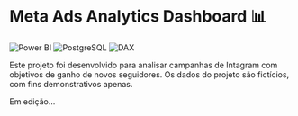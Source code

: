 # Meta Ads Analytics Dashboard 📊

![Power BI](https://img.shields.io/badge/Power%20BI-F2C811?style=for-the-badge&logo=powerbi&logoColor=black)
![PostgreSQL](https://img.shields.io/badge/PostgreSQL-336791?style=for-the-badge&logo=postgresql&logoColor=white)
![DAX](https://img.shields.io/badge/DAX-0078D4?style=for-the-badge&logo=microsoft&logoColor=white)

Este projeto foi desenvolvido para analisar campanhas de Intagram com objetivos de ganho de novos seguidores. Os dados do projeto são fictícios, com fins demonstrativos apenas.

Em edição...
<!--
## 🎯 Objetivos do Projeto

- **Análise de Performance**: Monitoramento de campanhas publicitárias focadas em crescimento de seguidores
- **Eficiência de Investimento**: Cálculo de métricas como CPV (Custo Por Visita) e CPNS (Custo Por Novo Seguidor)
- **Correlações Estatísticas**: Análise da relação entre visitas ao perfil e novos seguidores
- **Análise Temporal**: Identificação de padrões e tendências ao longo do tempo

## 🏗️ Arquitetura do Modelo de Dados

### Visão Geral do Modelo
```
┌─────────────────┐     ┌──────────────────┐
│   Calendario    │────▶│  MetaAds         │
│   (Dimensão)    │     │  Analytics       │
└─────────────────┘     │  (Fato)          │
                        └──────────────────┘
                                │
                        ┌───────┴──────────┐
                        │                  │
                   ┌────▼────┐      ┌─────▼──────┐
                   │ Slicer  │      │   Slicer   │
                   │Medidas  │      │ Seguidores │
                   └─────────┘      └────────────┘
```

### Tabelas do Modelo

#### 📈 MetaAds Analytics (Tabela Fato)
Tabela principal contendo todas as métricas de performance das campanhas.

| Campo | Tipo | Descrição |
|-------|------|-----------|
| `Id` | Text | Identificador único do registro |
| `Data` | Date | Data da métrica |
| `Campanha` | Text | Nome da campanha publicitária |
| `Conjunto de Anúncios` | Text | Agrupamento de anúncios |
| `Anúncio` | Text | Anúncio específico |
| `Plataforma` | Text | Plataforma de veiculação |
| `Impressões` | Integer | Número de impressões |
| `Alcance` | Integer | Alcance único |
| `Cliques no link` | Integer | Cliques em links |
| `Investimento (R$)` | Decimal | Valor investido |
| `Visitas ao perfil` | Integer | Visitas ao perfil |
| `Nº Seguidores` | Integer | Total de seguidores |
| `Nº Seguidores Dia` | Integer | Novos seguidores no dia |
| `CTR` | Decimal | Taxa de cliques |

#### 📅 Calendario (Dimensão Temporal)
Tabela de dimensão criada via DAX para análise temporal granular.

| Campo | Tipo | Descrição |
|-------|------|-----------|
| `Date` | Date | Data principal |
| `Ano` | Integer | Ano |
| `Mês` | Integer | Mês numérico |
| `Mês (MMM)` | Text | Mês abreviado |
| `Semana do Mês` | Integer | Semana dentro do mês |
| `Semana do Ano` | Integer | Semana do ano |
| `Dia` | Integer | Dia do mês |

#### 🎛️ Slicer Medidas
Tabela auxiliar para seleção dinâmica de métricas.

| Campo | Valor | Ordem |
|-------|-------|-------|
| Investimento | Total Investimento | 0 |
| Alcance | Alcance | 1 |
| Impressões | Impressões | 2 |
| Cliques no link | Cliques no link | 3 |
| CTR | CTR | 4 |
| Visitas Perfil | Visitas Perfil | 5 |
| CPV | CPV | 6 |
| Novos Seguidores | Total Novos Seguidores | 7 |
| CPNS | CPNS | 8 |

#### 👥 Slicer Seguidores
Tabela auxiliar para análise de seguidores.

| Campo | Valor | Ordem |
|-------|-------|-------|
| N° Seguidores | N° Seguidores Dia | 0 |
| Visitas Perfil | Visitas Perfil | 1 |

## 📊 Medidas DAX Principais

### 💰 Métricas de Investimento

#### Total Investimento
```dax
Total Investimento = SUM('MetaAds Analytics'[Investimento (R$)])/35
```
> **Nota**: Divisor aplicado para normalização dos dados fictícios

#### CPV (Custo Por Visita)
```dax
CPV = DIVIDE([Total Investimento],[Visitas Perfil],0)*3
```
Calcula o custo por visita ao perfil, métrica fundamental para avaliar eficiência.

#### CPNS (Custo Por Novo Seguidor)
```dax
CPNS = DIVIDE([Total Investimento],[Total Novos Seguidores],0)*5
```
Métrica crucial para campanhas focadas em crescimento de audiência.

### 📈 Métricas de Performance

#### CTR (Click-Through Rate)
```dax
CTR = AVERAGE('MetaAds Analytics'[CTR])/75
```
Taxa de cliques normalizada para análise comparativa.

#### Taxa de Conversão
```dax
Taxa Conversão = DIVIDE([N° Seguidores Dia], [Visitas Perfil],0)
```
Percentual de visitas que se convertem em novos seguidores.

#### Total Novos Seguidores
```dax
Total Novos Seguidores = [Visitas Perfil] * [Taxa Conversão]
```
Cálculo derivado combinando visitas e taxa de conversão.

### 📊 Análises Estatísticas Avançadas

#### Correlação de Pearson
Analisa a correlação linear entre visitas ao perfil e novos seguidores:

```dax
Correlação Pearson = 
VAR _DailyTable = 
    SUMMARIZE(
        'MetaAds Analytics',
        'MetaAds Analytics'[Data],
        "TotalVisitas", SUM('MetaAds Analytics'[Visitas ao perfil]),
        "TotalSeguidores", SUM('MetaAds Analytics'[Nº Seguidores Dia])
    )

VAR _Count = COUNTROWS(_DailyTable)
VAR _SumX = SUMX(_DailyTable, [TotalVisitas])
VAR _SumY = SUMX(_DailyTable, [TotalSeguidores])
VAR _SumXY = SUMX(_DailyTable, [TotalVisitas] * [TotalSeguidores])  
VAR _SumX2 = SUMX(_DailyTable, [TotalVisitas] * [TotalVisitas])
VAR _SumY2 = SUMX(_DailyTable, [TotalSeguidores] * [TotalSeguidores])

VAR _MeanX = DIVIDE(_SumX, _Count)
VAR _MeanY = DIVIDE(_SumY, _Count)

VAR _Numerator = _SumXY - (_Count * _MeanX * _MeanY)
VAR _DenominatorX = _SumX2 - (_Count * _MeanX * _MeanX)
VAR _DenominatorY = _SumY2 - (_Count * _MeanY * _MeanY)
VAR _Denominator = SQRT(_DenominatorX * _DenominatorY)

RETURN DIVIDE(_Numerator, _Denominator)
```

#### Correlação de Spearman
Análise de correlação não-paramétrica baseada em rankings:

```dax
Correlação Spearman = 
VAR _DailyTable = 
    ADDCOLUMNS(
        SUMMARIZE(
            'MetaAds Analytics',
            'MetaAds Analytics'[Data],
            "TotalVisitas", SUM('MetaAds Analytics'[Visitas ao perfil]),
            "TotalSeguidores", SUM('MetaAds Analytics'[Nº Seguidores Dia])
        ),
        "RankX", RANKX(
            SUMMARIZE('MetaAds Analytics', 'MetaAds Analytics'[Data], 
                "TotalVisitas", SUM('MetaAds Analytics'[Visitas ao perfil])),
            [TotalVisitas]
        ),
        "RankY", RANKX(
            SUMMARIZE('MetaAds Analytics', 'MetaAds Analytics'[Data], 
                "TotalSeguidores", SUM('MetaAds Analytics'[Nº Seguidores Dia])),
            [TotalSeguidores]
        )
    )

VAR _Count = COUNTROWS(_DailyTable)
VAR _SumX = SUMX(_DailyTable, [RankX])
VAR _SumY = SUMX(_DailyTable, [RankY])
VAR _SumXY = SUMX(_DailyTable, [RankX] * [RankY])
VAR _SumX2 = SUMX(_DailyTable, [RankX] * [RankX])
VAR _SumY2 = SUMX(_DailyTable, [RankY] * [RankY])

VAR _MeanX = DIVIDE(_SumX, _Count)
VAR _MeanY = DIVIDE(_SumY, _Count)

VAR _Numerator = _SumXY - (_Count * _MeanX * _MeanY)
VAR _DenominatorX = _SumX2 - (_Count * _MeanX * _MeanX)
VAR _DenominatorY = _SumY2 - (_Count * _MeanY * _MeanY)
VAR _Denominator = SQRT(_DenominatorX * _DenominatorY)

RETURN DIVIDE(_Numerator, _Denominator)
```

#### Teste de Normalidade
Avalia normalidade das distribuições via Skewness e Kurtosis:

```dax
Teste Normalidade = 
VAR _DailyTable = 
    SUMMARIZE(
        'MetaAds Analytics',
        'MetaAds Analytics'[Data],
        "TotalVisitas", SUM('MetaAds Analytics'[Visitas ao perfil]),
        "TotalSeguidores", SUM('MetaAds Analytics'[Nº Seguidores Dia])
    )

VAR _Count = COUNTROWS(_DailyTable)

-- Cálculos para Visitas
VAR _MeanX = AVERAGEX(_DailyTable, [TotalVisitas])
VAR _StdDevX = SQRT(SUMX(_DailyTable, POWER([TotalVisitas] - _MeanX, 2)) / _Count)
VAR _SkewX = SUMX(_DailyTable, POWER(([TotalVisitas] - _MeanX) / _StdDevX, 3)) / _Count
VAR _KurtX = (SUMX(_DailyTable, POWER(([TotalVisitas] - _MeanX) / _StdDevX, 4)) / _Count) - 3

-- Cálculos para Seguidores  
VAR _MeanY = AVERAGEX(_DailyTable, [TotalSeguidores])
VAR _StdDevY = SQRT(SUMX(_DailyTable, POWER([TotalSeguidores] - _MeanY, 2)) / _Count)
VAR _SkewY = SUMX(_DailyTable, POWER(([TotalSeguidores] - _MeanY) / _StdDevY, 3)) / _Count
VAR _KurtY = (SUMX(_DailyTable, POWER(([TotalSeguidores] - _MeanY) / _StdDevY, 4)) / _Count) - 3

-- Interpretação simplificada
VAR _NormalX = IF(ABS(_SkewX) < 0.5 && ABS(_KurtX) < 2, "Normal", "Não-Normal")
VAR _NormalY = IF(ABS(_SkewY) < 0.5 && ABS(_KurtY) < 2, "Normal", "Não-Normal")

RETURN 
    "VISITAS: " & _NormalX & " (Skew: " & FORMAT(_SkewX, "0.00") & ", Kurt: " & FORMAT(_KurtX, "0.00") & ")" &
    " | SEGUIDORES: " & _NormalY & " (Skew: " & FORMAT(_SkewY, "0.00") & ", Kurt: " & FORMAT(_KurtY, "0.00") & ")"
```

## 🔄 Processo ETL - Power Query

### Conexão com Dados
O dashboard conecta-se a um banco PostgreSQL hospedado no Supabase:

```powerquery
// Conecta-se ao banco de dados PostgreSQL
Fonte = PostgreSQL.Database("aws-0-sa-east-1.pooler.supabase.com", "postgres")

// Seleciona a tabela 'meta_ads_instagram' do esquema 'public'
TabelaMetaAdsInstagram = Fonte{[Schema="public",Item="meta_ads_instagram"]}[Data]
```

### Transformações Principais

#### 1. Limpeza de Dados
```powerquery
// Remove colunas desnecessárias para a análise
#"Colunas Removidas" = Table.RemoveColumns(TabelaMetaAdsInstagram,{
    "Frequência", "CPC (R$)", "CPM (R$)", "Conversões", "CPA (R$)", 
    "ROAS", "Curtidas", "Comentários", "Compartilhamentos", "Salvamentos", 
    "Cliques no perfil", "Mensagens iniciadas", "Visualizações da página de destino", 
    "Tempo médio visualização vídeo (s)", "ROI"
})
```

#### 2. Filtros Dinâmicos
```powerquery
// Implementa filtro dinâmico por período usando parâmetros
RangeStart_dt = RangeStart,
RangeEnd_Ajustado_dt = DateTime.From(Date.From(RangeEnd)) + #duration(0, 23, 59, 59),

#"Linhas Filtradas por Data" = Table.SelectRows(#"Data Como DateTime", 
    each [Data] >= RangeStart_dt and [Data] <= RangeEnd_Ajustado_dt)
```

#### 3. Filtros de Negócio
```powerquery
// Filtra campanhas específicas conforme regras de negócio
#"Linhas Filtradas de Campanhas" = Table.SelectRows(#"Linhas Filtradas por Data", 
    each ([Campanha] <> "Campanha_19" and [Campanha] <> "Campanha_27"))
```

#### 4. Otimização de Tipos
```powerquery
// Otimiza tipos de dados para melhor performance
#"Tipos Alterados Numericos e Inteiros" = Table.TransformColumnTypes(#"Colunas Renomeadas", {
    {"CTR", type number}, 
    {"Investimento (R$)", type number},
    {"Cliques no link", Int64.Type}, 
    {"Impressões", Int64.Type},
    {"Alcance", Int64.Type}, 
    {"Nº Seguidores", Int64.Type},
    {"Nº Seguidores Dia", Int64.Type}, 
    {"Visitas ao perfil", Int64.Type}
}, "en-US")
```

### Criação da Dimensão Temporal
```dax
Calendario = 
ADDCOLUMNS(
    CALENDAR(MIN('MetaAds Analytics'[Data]), MAX('MetaAds Analytics'[Data])),
    "Ano", YEAR([Date]),
    "Mês", MONTH([Date]),
    "Mês (MMM)", FORMAT([Date], "MMM"),
    "Semana do Mês", WEEKNUM([Date]) - WEEKNUM(DATE(YEAR([Date]), MONTH([Date]), 1)) + 1,
    "Semana do Ano", WEEKNUM([Date]),
    "Dia", DAY([Date])
)
```

## 🎨 Funcionalidades do Dashboard

### 📊 Visuais Implementados
- **Cards de KPI**: Métricas principais (CTR, CPV, CPNS, Taxa de Conversão)
- **Gráficos de Linha**: Evolução temporal das métricas
- **Tabelas Detalhadas**: Breakdown por campanha, conjunto e anúncio
- **Análises Estatísticas**: Correlações e testes de normalidade

### 🔧 Recursos Interativos
- **Slicers Dinâmicos**: Seleção de métricas via parâmetros
- **Filtros Temporais**: Análise granular por período
- **Drill-down Hierárquico**: Navegação Campanha → Conjunto → Anúncio
- **Cross-filtering**: Filtros cruzados entre visuais

### 📈 Insights Gerados
- **Eficiência de Investimento**: ROI por campanha e período
- **Correlações Estatísticas**: Relação entre visitas e conversões
- **Padrões Temporais**: Identificação de sazonalidades
- **Performance Comparativa**: Benchmarking entre campanhas

## 🛠️ Configuração e Uso

### Pré-requisitos
- Power BI Desktop (versão mais recente)
- Acesso ao arquivo `.pbix`
- Conhecimento básico em Power BI

### Estrutura de Arquivos
```
meta-ads-analytics/
├── README.md
├── MetaAds Analytics.pbix
├── meta_ads_readme.md
├── assets/
│   └── images/
│       ├── dashboard-overview.png
│       └── data-model.png
└── docs/
    └── technical-documentation.md
```

### Parâmetros Configuráveis
| Parâmetro | Tipo | Descrição | Valor Padrão |
|-----------|------|-----------|--------------|
| `RangeStart` | DateTime | Data de início da análise | (dinâmico) |
| `RangeEnd` | DateTime | Data de fim da análise | (dinâmico) |

## 📊 Interpretação das Métricas

### KPIs Principais

| Métrica | Fórmula | Interpretação | Meta Sugerida |
|---------|---------|---------------|---------------|
| **CTR** | Cliques ÷ Impressões | Taxa de engajamento | > 1% |
| **CPV** | Investimento ÷ Visitas | Custo por visita | < R$ 2,00 |
| **CPNS** | Investimento ÷ Novos Seguidores | Custo por seguidor | < R$ 5,00 |
| **Taxa de Conversão** | Seguidores ÷ Visitas | Eficácia da conversão | > 15% |

### Correlações Estatísticas

| Valor | Interpretação |
|-------|---------------|
| **0.8 a 1.0** | Correlação muito forte |
| **0.6 a 0.8** | Correlação forte |
| **0.4 a 0.6** | Correlação moderada |
| **0.2 a 0.4** | Correlação fraca |
| **0.0 a 0.2** | Correlação muito fraca |

## 🔍 Metodologia e Limitações

### Metodologia Estatística
- **Correlação de Pearson**: Relações lineares
- **Correlação de Spearman**: Relações monotônicas
- **Teste de Normalidade**: Skewness < 0.5 e Kurtosis < 2

### Limitações do Projeto
- Dados fictícios/anonimizados para demonstração
- Algumas métricas normalizadas com divisores
- Testes estatísticos simplificados (sem intervalos de confiança)
- Sem análise de significância estatística

### Considerações Técnicas
- Performance otimizada para datasets de médio porte
- Relacionamentos configurados para máxima eficiência
- Medidas DAX otimizadas para cálculos complexos

## 🚀 Roadmap e Melhorias Futuras

### Próximas Funcionalidades
- [ ] **Previsões Temporais**: Implementação de forecasting
- [ ] **Análise de Cohort**: Acompanhamento de coortes de seguidores
- [ ] **Alertas Automáticos**: Notificações para KPIs fora do padrão
- [ ] **Benchmark de Mercado**: Comparação com dados de referência

### Integrações Planejadas
- [ ] **Google Ads**: Análise cross-platform
- [ ] **TikTok Ads**: Expansão para outras redes
- [ ] **API em Tempo Real**: Atualizações automáticas
- [ ] **Machine Learning**: Modelos preditivos avançados

### Melhorias Técnicas
- [ ] **Testes A/B**: Framework para experimentos
- [ ] **Segmentação Avançada**: Análise por audiência
- [ ] **ROI Detalhado**: Análise financeira aprofundada
- [ ] **Mobile First**: Otimização para dispositivos móveis

## 📚 Recursos Adicionais

### Documentação Técnica
- [Power BI Best Practices](https://docs.microsoft.com/en-us/power-bi/)
- [DAX Guide](https://dax.guide/)
- [PostgreSQL Documentation](https://www.postgresql.org/docs/)

### Artigos Relacionados
- Análise de Performance em Marketing Digital
- Estatística Aplicada ao Marketing
- Data Modeling em Power BI

## 👥 Contribuição

Contribuições são bem-vindas! Para contribuir:

1. Fork o projeto
2. Crie uma branch para sua feature (`git checkout -b feature/AmazingFeature`)
3. Commit suas mudanças (`git commit -m 'Add some AmazingFeature'`)
4. Push para a branch (`git push origin feature/AmazingFeature`)
5. Abra um Pull Request

## 📄 Licença

Este projeto é desenvolvido para fins educacionais e de demonstração. Os dados utilizados são fictícios.

## 📞 Contato

Para dúvidas, sugestões ou colaborações, abra uma issue neste repositório ou entre em contato através do LinkedIn.

---

**Desenvolvido com** ❤️ **usando Power BI, DAX e PostgreSQL**

*Dashboard criado para demonstrar capacidades analíticas avançadas em Business Intelligence*
